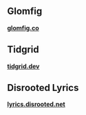## Glomfig

**[glomfig.co](https://glomfig.co)**

## Tidgrid

**[tidgrid.dev](https://tidgrid.dev)**

## Disrooted Lyrics

**[lyrics.disrooted.net](https://lyrics.disrooted.net)**
